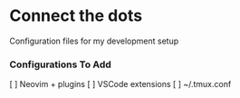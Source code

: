 # Connect the dots

Configuration files for my development setup


### Configurations To Add
[ ] Neovim + plugins
[ ] VSCode extensions
[ ] ~/.tmux.conf
